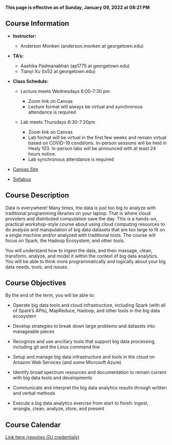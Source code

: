 **This page is effective as of Sunday, January 09, 2022 at 08:21 PM**

## Course Information

-   **Instructor:**

    -   Anderson Monken (anderson.monken at georgetown.edu)

-   **TA’s:**

    -   Aashika Padmanabhan (ap1775 at georgetown.edu)
    -   Tianyi Xu (tx52 at georgetown.edu)

-   **Class Schedule:**

    -   Lecture meets Wednesdays 6:00-7:30 pm

        -   Zoom link on Canvas
        -   Lecture format will always be virtual and synchronous
            attendance is required

    -   Lab meets Thursdays 6:30-7:20pm

        -   Zoom link on Canvas
        -   Lab format will be virtual in the first few weeks and remain
            virtual based on COVID-19 conditions. In-person sessions
            will be held in Healy 103. In-person labs will be announced
            with at least 24 hours notice.
        -   Lab synchronous attendance is required

-   [Canvas Site](https://georgetown.instructure.com/courses/142215)

-   [Syllabus](https://georgetown.instructure.com/courses/142215/assignments/syllabus)

## Course Description

Data is everywhere! Many times, the data is just too big to analyze with
traditional programming libraries on your laptop. That is where cloud
providers and distributed computation save the day. This is a hands-on,
practical workshop-style course about using cloud computing resources to
do analysis and manipulation of big data datasets that are too large to
fit on a single machine and/or analyzed with traditional tools. The
course will focus on Spark, the Hadoop Ecosystem, and other tools.

You will understand how to ingest the data, and then massage, clean,
transform, analyze, and model it within the context of big data
analytics. You will be able to think more programmatically and logically
about your big data needs, tools, and issues.

## Course Objectives

By the end of the term, you will be able to:

-   Operate big data tools and cloud infrastructure, including Spark
    (with all of Spark’s APIs), MapReduce, Hadoop, and other tools in
    the big data ecosystem

-   Develop strategies to break down large problems and datasets into
    manageable pieces

-   Recognize and use ancillary tools that support big data processing,
    including git and the Linux command line

-   Setup and manage big data infrastructure and tools in the cloud on
    Amazon Web Services (and some Microsoft Azure)

-   Identify broad spectrum resources and documentation to remain
    current with big data tools and developments

-   Communicate and interpret the big data analytics results through
    written and verbal methods

-   Execute a big data analytics exercise from start to finish: ingest,
    wrangle, clean, analyze, store, and present

## Course Calendar

[Link here (requires GU
credentials)](https://docs.google.com/spreadsheets/d/e/2PACX-1vQ8k5uBzLOq3op0lBIDDJkMpvpR9UCH9o6cD6qztWdoHPPNY9OxDl3wReMo2oJhO9xJNLs0ZrFnaNJE/pubhtml?gid=0&single=true&widget=true&amp)
